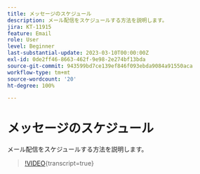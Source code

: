 ```yaml
---
title: メッセージのスケジュール
description: メール配信をスケジュールする方法を説明します。
jira: KT-11915
feature: Email
role: User
level: Beginner
last-substantial-update: 2023-03-10T00:00:00Z
exl-id: 0de2ff46-8663-462f-9e98-2e274bf13bda
source-git-commit: 943599bd7ce139ef846f093ebda9084a91550aca
workflow-type: tm+mt
source-wordcount: '20'
ht-degree: 100%

---
```


# メッセージのスケジュール

メール配信をスケジュールする方法を説明します。

>[!VIDEO](https://video.tv.adobe.com/v/3415919/?learn=on){transcript=true}

